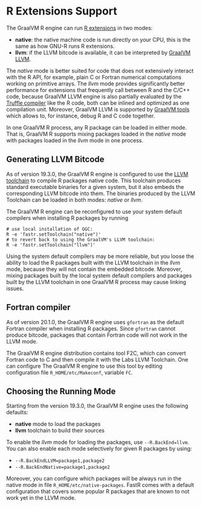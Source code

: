 # R Extensions Support

The GraalVM R engine can run [R extensions](https://cran.r-project.org/doc/manuals/r-release/R-exts.html) in two modes:

* **native**: the native machine code is run directly on your CPU, this is the same as how GNU-R runs R extensions.
* **llvm**: if the LLVM bitcode is available, it can be interpreted by [GraalVM LLVM](https://www.graalvm.org/reference-manual/llvm/).

The *native* mode is better suited for code that does not extensively interact with the R API, for example,
plain C or Fortran numerical computations working on primitive arrays. The *llvm* mode provides significantly
better performance for extensions that frequently call between R and the C/C++ code, because GraalVM LLVM
engine is also partially evaluated by the [Truffle compiler](https://github.com/oracle/graal/tree/master/truffle) like the R code, both can be inlined and optimized
as one compilation unit. Moreover, GraalVM LLVM is supported by
[GraalVM tools](https://www.graalvm.org/docs/graalvm-tools/) which allows to, for instance,
debug R and C code together.

In one GraalVM R process, any R package can be loaded in either mode. That is, GraalVM R supports
mixing packages loaded in the *native* mode with packages loaded in the *llvm* mode in one process.

## Generating LLVM Bitcode

As of version 19.3.0, the GraalVM R engine is configured to use the
[LLVM toolchain](https://github.com/oracle/graal/blob/master/sulong/docs/contributor/TOOLCHAIN.md)
to compile R packages native code. This toolchain produces standard executable binaries for
a given system, but it also embeds the corresponding LLVM bitcode into them.
The binaries produced by the LLVM Toolchain can be loaded in both modes: *native* or *llvm*.

The GraalVM R engine can be reconfigured to use your system default compilers
when installing R packages by running

```shell
# use local installation of GGC:
R -e 'fastr.setToolchain("native")'
# to revert back to using the GraalVM's LLVM toolchain:
R -e 'fastr.setToolchain("llvm")'
```

Using the system default compilers may be more reliable, but you loose the
ability to load the R packages built with the LLVM toolchain in the *llvm* mode,
because they will not contain the embedded bitcode. Moreover, mixing packages
built by the local system default compilers and packages built by the LLVM
toolchain in one GraalVM R process may cause linking issues.

## Fortran compiler

As of version 20.1.0, the GraalVM R engine uses `gfortran` as the default Fortran
compiler when installing R packages. Since `gfortran` cannot produce bitcode,
packages that contain Fortran code will not work in the LLVM mode.

The GraalVM R engine distribution contains tool F2C, which can convert Fortran code to C
and then compile it with the Labs LLVM Toolchain. One can configure The GraalVM R engine
to use this tool by editing configuration file `R_HOME/etc/Makeconf`, variable `FC`.

## Choosing the Running Mode

Starting from the version 19.3.0, the GraalVM R engine uses the following defaults:
* **native** mode to load the packages
* **llvm** toolchain to build their sources

To enable the *llvm* mode for loading the packages, use `--R.BackEnd=llvm`.
You can also enable each mode selectively for given R packages by using:
* `--R.BackEndLLVM=package1,package2`
* `--R.BackEndNative=package1,package2`

Moreover, you can configure which packages will be always run in the native mode
in file `R_HOME/etc/native-packages`. FastR comes with a default configuration that
covers some popular R packages that are known to not work yet in the LLVM mode.
